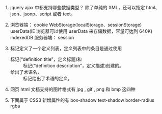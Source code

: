 1. jquery ajax 中都支持哪些数据类型？
   除了单纯的 XML，还可以指定 html、json、jsonp、script 或者 text。
2. 浏览器端：
   cookie
   WebStorage(localStorage、sessionStorage)
   userData(IE 浏览器可以使用 userData 来存储数据，容量可达到 640K)
   indexedDB
   服务器端：
   session

3. <dl>
      <dt> </dt>
      <dd> </dd>
      </dl>
   <dl>

   标记定义了一个定义列表，定义列表中的条目是通过使用<dt>标记(“definition title”，定义标题)和<dd>标记(“definition description”，定义描述)创建的。<dt>给出了术语名，<dd>标记给出了术语的定义。

4. 网页 html 文档支持的图片格式有 jpg , gif , png 和 bmp 这四种
5. 下面属于 CSS3 新增属性的有
   box-shadow
   text-shadow
   border-radius
   rgba
